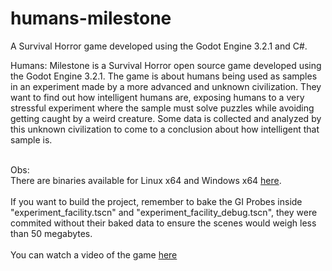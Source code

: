 # humans-milestone
A Survival Horror game developed using the Godot Engine 3.2.1 and C#.
<br/>

Humans: Milestone is a Survival Horror open source game developed using the Godot Engine 3.2.1. The game is about humans being used as samples in an experiment made by a more advanced and unknown civilization. They want to find out how intelligent humans are, exposing humans to a very stressful experiment where the sample must solve puzzles while avoiding getting caught by a weird creature. Some data is collected and analyzed by this unknown civilization to come to a conclusion about how intelligent that sample is.
<br/><br/>

Obs:<br/>
There are binaries available for Linux x64 and Windows x64 [here](https://biorobot.itch.io/humans-milestone#download).
<br/><br/>
If you want to build the project, remember to bake the GI Probes inside "experiment_facility.tscn" and "experiment_facility_debug.tscn", they were commited without their baked data to ensure the scenes would weigh less than 50 megabytes.<br/><br/>
You can watch a video of the game [here](https://www.youtube.com/watch?v=3BL7vPedSl0)
